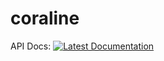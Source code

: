# coraline

API Docs: [![Latest Documentation](https://doxdox.org/images/badge-flat.svg)](https://doxdox.org/<username>/<repo>)

